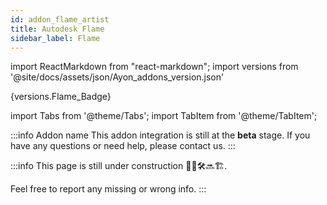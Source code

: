 ```yaml
---
id: addon_flame_artist
title: Autodesk Flame
sidebar_label: Flame
---
```


import ReactMarkdown from "react-markdown";
import versions from '@site/docs/assets/json/Ayon_addons_version.json'

<ReactMarkdown>
{versions.Flame_Badge}
</ReactMarkdown>

import Tabs from '@theme/Tabs';
import TabItem from '@theme/TabItem';

:::info Addon name
This addon integration is still at the **beta** stage. If you have any questions or need help, please contact us.
:::

:::info
This page is still under construction 👷🚧🛠️🔜🏗️.

Feel free to report any missing or wrong info.
:::